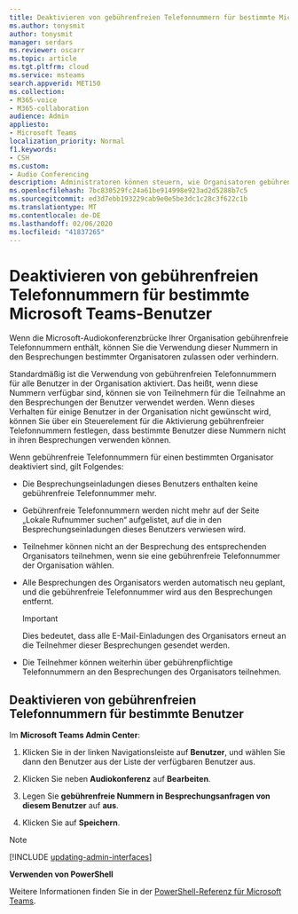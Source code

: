 ```yaml
---
title: Deaktivieren von gebührenfreien Telefonnummern für bestimmte Microsoft Teams-Benutzer
ms.author: tonysmit
author: tonysmit
manager: serdars
ms.reviewer: oscarr
ms.topic: article
ms.tgt.pltfrm: cloud
ms.service: msteams
search.appverid: MET150
ms.collection:
- M365-voice
- M365-collaboration
audience: Admin
appliesto:
- Microsoft Teams
localization_priority: Normal
f1.keywords:
- CSH
ms.custom:
- Audio Conferencing
description: Administratoren können steuern, wie Organisatoren gebührenfreie Telefonnummern für ihre Besprechungen verwenden können.
ms.openlocfilehash: 7bc830529fc24a61be914998e923ad2d5288b7c5
ms.sourcegitcommit: ed3d7ebb193229cab9e0e5be3dc1c28c3f622c1b
ms.translationtype: MT
ms.contentlocale: de-DE
ms.lasthandoff: 02/06/2020
ms.locfileid: "41837265"
---
```

# <a name="disabling-toll-free-numbers-for-specific-teams-users"></a>Deaktivieren von gebührenfreien Telefonnummern für bestimmte Microsoft Teams-Benutzer

Wenn die Microsoft-Audiokonferenzbrücke Ihrer Organisation gebührenfreie Telefonnummern enthält, können Sie die Verwendung dieser Nummern in den Besprechungen bestimmter Organisatoren zulassen oder verhindern.  

Standardmäßig ist die Verwendung von gebührenfreien Telefonnummern für alle Benutzer in der Organisation aktiviert. Das heißt, wenn diese Nummern verfügbar sind, können sie von Teilnehmern für die Teilnahme an den Besprechungen der Benutzer verwendet werden. Wenn dieses Verhalten für einige Benutzer in der Organisation nicht gewünscht wird, können Sie über ein Steuerelement für die Aktivierung gebührenfreier Telefonnummern festlegen, dass bestimmte Benutzer diese Nummern nicht in ihren Besprechungen verwenden können. 

Wenn gebührenfreie Telefonnummern für einen bestimmten Organisator deaktiviert sind, gilt Folgendes: 
 - Die Besprechungseinladungen dieses Benutzers enthalten keine gebührenfreie Telefonnummer mehr. 
 - Gebührenfreie Telefonnummern werden nicht mehr auf der Seite „Lokale Rufnummer suchen“ aufgelistet, auf die in den Besprechungseinladungen dieses Benutzers verwiesen wird. 
 - Teilnehmer können nicht an der Besprechung des entsprechenden Organisators teilnehmen, wenn sie eine gebührenfreie Telefonnummer der Organisation wählen. 
 - Alle Besprechungen des Organisators werden automatisch neu geplant, und die gebührenfreie Telefonnummer wird aus den Besprechungen entfernt.  

    > [!IMPORTANT]
    > Dies bedeutet, dass alle E-Mail-Einladungen des Organisators erneut an die Teilnehmer dieser Besprechungen gesendet werden. 

 - Die Teilnehmer können weiterhin über gebührenpflichtige Telefonnummern an den Besprechungen des Organisators teilnehmen. 

## <a name="disabling-toll-free-numbers-for-specific-users"></a>Deaktivieren von gebührenfreien Telefonnummern für bestimmte Benutzer 

Im **Microsoft Teams Admin Center**:

1. Klicken Sie in der linken Navigationsleiste auf **Benutzer**, und wählen Sie dann den Benutzer aus der Liste der verfügbaren Benutzer aus.

2. Klicken Sie neben **Audiokonferenz** auf **Bearbeiten**.

3. Legen Sie **gebührenfreie Nummern in Besprechungsanfragen von diesem Benutzer** auf **aus**. 

4. Klicken Sie auf **Speichern**. 

 
> [!Note]
> [!INCLUDE [updating-admin-interfaces](includes/updating-admin-interfaces.md)]
 
**Verwenden von PowerShell**  

Weitere Informationen finden Sie in der [PowerShell-Referenz für Microsoft Teams](https://docs.microsoft.com/powershell/module/teams/?view=teams-ps).
